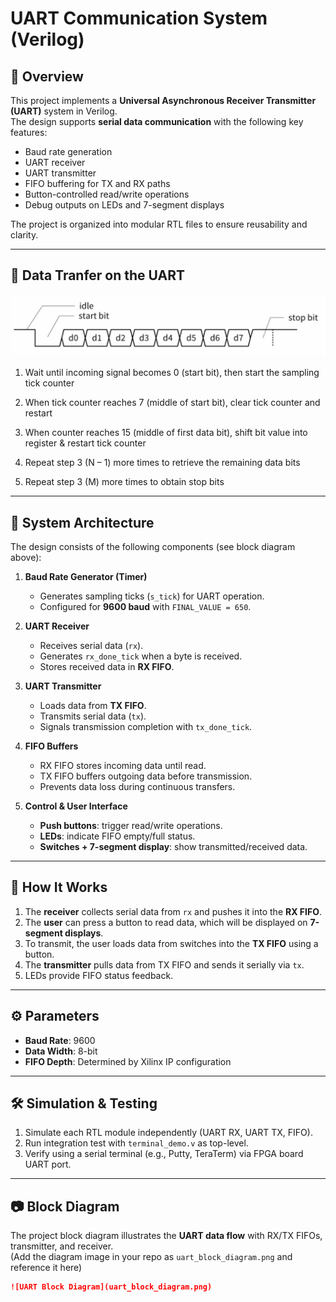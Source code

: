 # UART Communication System (Verilog)

## 📌 Overview
This project implements a **Universal Asynchronous Receiver Transmitter (UART)** system in Verilog.  
The design supports **serial data communication** with the following key features:
- Baud rate generation
- UART receiver
- UART transmitter
- FIFO buffering for TX and RX paths
- Button-controlled read/write operations
- Debug outputs on LEDs and 7-segment displays

The project is organized into modular RTL files to ensure reusability and clarity.

---

## 📂 Data Tranfer on the UART
![Data Tranfer on the UART](imgs/Picture1.png)


1. Wait until incoming signal becomes 0 (start bit), then start the sampling tick counter

2. When tick counter reaches 7 (middle of start bit), clear tick counter and restart

3. When counter reaches 15 (middle of first data bit), shift bit value into register & restart tick counter

4. Repeat step 3 (N – 1) more times to retrieve the remaining data bits

5. Repeat step 3 (M) more times to obtain stop bits

---

## 📐 System Architecture
The design consists of the following components (see block diagram above):

1. **Baud Rate Generator (Timer)**  
   - Generates sampling ticks (`s_tick`) for UART operation.  
   - Configured for **9600 baud** with `FINAL_VALUE = 650`.

2. **UART Receiver**  
   - Receives serial data (`rx`).  
   - Generates `rx_done_tick` when a byte is received.  
   - Stores received data in **RX FIFO**.

3. **UART Transmitter**  
   - Loads data from **TX FIFO**.  
   - Transmits serial data (`tx`).  
   - Signals transmission completion with `tx_done_tick`.

4. **FIFO Buffers**  
   - RX FIFO stores incoming data until read.  
   - TX FIFO buffers outgoing data before transmission.  
   - Prevents data loss during continuous transfers.

5. **Control & User Interface**  
   - **Push buttons**: trigger read/write operations.  
   - **LEDs**: indicate FIFO empty/full status.  
   - **Switches + 7-segment display**: show transmitted/received data.  

---

## 🚀 How It Works
1. The **receiver** collects serial data from `rx` and pushes it into the **RX FIFO**.  
2. The **user** can press a button to read data, which will be displayed on **7-segment displays**.  
3. To transmit, the user loads data from switches into the **TX FIFO** using a button.  
4. The **transmitter** pulls data from TX FIFO and sends it serially via `tx`.  
5. LEDs provide FIFO status feedback.

---

## ⚙️ Parameters
- **Baud Rate**: 9600  
- **Data Width**: 8-bit  
- **FIFO Depth**: Determined by Xilinx IP configuration  

---

## 🛠️ Simulation & Testing
1. Simulate each RTL module independently (UART RX, UART TX, FIFO).  
2. Run integration test with `terminal_demo.v` as top-level.  
3. Verify using a serial terminal (e.g., Putty, TeraTerm) via FPGA board UART port.  

---

## 📷 Block Diagram
The project block diagram illustrates the **UART data flow** with RX/TX FIFOs, transmitter, and receiver.  
(Add the diagram image in your repo as `uart_block_diagram.png` and reference it here)

```markdown
![UART Block Diagram](uart_block_diagram.png)
